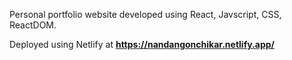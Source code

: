 Personal portfolio website developed using React, Javscript, CSS, ReactDOM.  
  
Deployed using Netlify at <b>https://nandangonchikar.netlify.app/<b>
